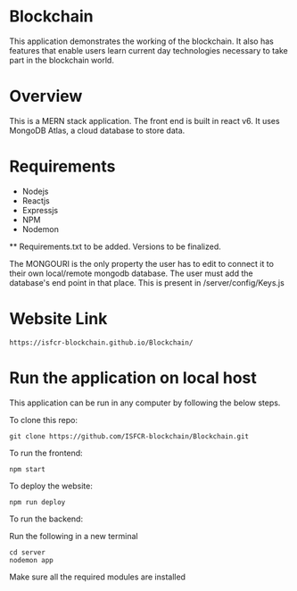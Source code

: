 # Blockchain

This application demonstrates the working of the blockchain. It also has features that enable users learn current day technologies necessary to take part in the blockchain world.

# Overview

This is a MERN stack application. The front end is built in react v6. It uses MongoDB Atlas, a cloud database to store data.

# Requirements

- Nodejs
- Reactjs
- Expressjs
- NPM
- Nodemon

\*\* Requirements.txt to be added. Versions to be finalized.

The MONGOURI is the only property the user has to edit to connect it to their own local/remote mongodb database. The user must add the database's end point in that place. This is present in /server/config/Keys.js

# Website Link

```
https://isfcr-blockchain.github.io/Blockchain/
```

# Run the application on local host

This application can be run in any computer by following the below steps.

To clone this repo:

```
git clone https://github.com/ISFCR-blockchain/Blockchain.git
```

To run the frontend:

```
npm start
```
To deploy the website:

```
npm run deploy
```

To run the backend:

Run the following in a new terminal

```
cd server
nodemon app
```

Make sure all the required modules are installed
